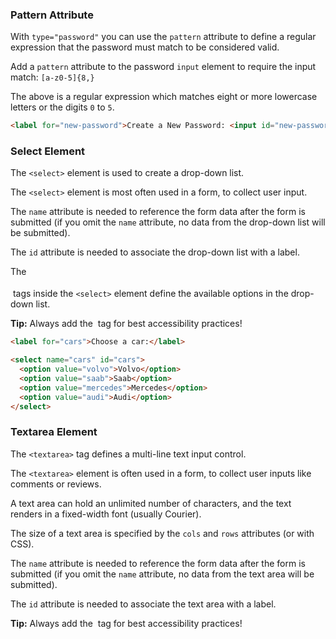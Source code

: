 ### Pattern Attribute

With `type="password"` you can use the `pattern` attribute to define a regular expression that the password must match to be considered valid.

Add a `pattern` attribute to the password `input` element to require the input match: `[a-z0-5]{8,}`

The above is a regular expression which matches eight or more lowercase letters or the digits `0` to `5`.

```html
<label for="new-password">Create a New Password: <input id="new-password" type="password" pattern="[a-z0-5]{8,}" required /></label>
```

### Select Element

The `<select>` element is used to create a drop-down list.

The `<select>` element is most often used in a form, to collect user input.

The `name` attribute is needed to reference the form data after the form is submitted (if you omit the `name` attribute, no data from the drop-down list will be submitted).

The `id` attribute is needed to associate the drop-down list with a label.

The [<option>](https://www.w3schools.com/tags/tag_option.asp) tags inside the `<select>` element define the available options in the drop-down list.

**Tip:** Always add the [<label>](https://www.w3schools.com/tags/tag_label.asp) tag for best accessibility practices!

```html
<label for="cars">Choose a car:</label>

<select name="cars" id="cars">
  <option value="volvo">Volvo</option>
  <option value="saab">Saab</option>
  <option value="mercedes">Mercedes</option>
  <option value="audi">Audi</option>
</select>
```

### Textarea Element

The `<textarea>` tag defines a multi-line text input control.

The `<textarea>` element is often used in a form, to collect user inputs like comments or reviews.

A text area can hold an unlimited number of characters, and the text renders in a fixed-width font (usually Courier).

The size of a text area is specified by the `cols` and `rows` attributes (or with CSS).

The `name` attribute is needed to reference the form data after the form is submitted (if you omit the `name` attribute, no data from the text area will be submitted).

The `id` attribute is needed to associate the text area with a label. 

**Tip:** Always add the [<label>](https://www.w3schools.com/tags/tag_label.asp) tag for best accessibility practices!

```html

```
